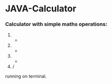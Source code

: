 # JAVA-Calculator

### Calculator with simple maths operations:
  1. +
  2. -
  3. *
  4. /
  
 running on terminal.
